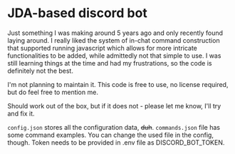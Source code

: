 # JDA-based discord bot

Just something I was making around 5 years ago and only recently found laying around. I really liked the system of in-chat command construction that supported running javascript which allows for more intricate functionalities to be added, while admittedly not that simple to use. I was still learning things at the time and had my frustrations, so the code is definitely not the best.

I'm not planning to maintain it. This code is free to use, no license required, but do feel free to mention me.

Should work out of the box, but if it does not - please let me know, I'll try and fix it. 


`config.json` stores all the configuration data, ~~duh~~.
`commands.json` file has some command examples. You can change the used file in the config, though.
Token needs to be provided in .env file as DISCORD_BOT_TOKEN.